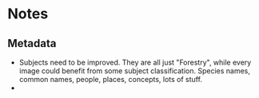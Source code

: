 # Notes

## Metadata

- Subjects need to be improved. They are all just "Forestry", while every image could benefit from some subject classification.  Species names, common names, people, places, concepts, lots of stuff.
-  




